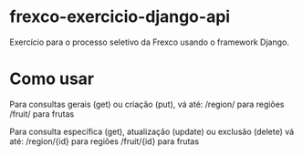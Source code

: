 # frexco-exercicio-django-api
Exercício para o processo seletivo da Frexco usando o framework Django.

# Como usar
Para consultas gerais (get) ou criação (put), vá até:
/region/ para regiões
/fruit/ para frutas

Para consulta específica (get), atualização (update) ou exclusão (delete) vá até:
/region/{id} para regiões
/fruit/{id} para frutas
